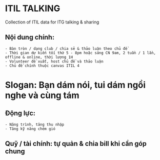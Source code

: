 # **ITIL TALKING**
Collection of ITIL data for ITG talking &amp; sharing

## Nội dung chính:
	- Bàn tròn / dạng club / chia sẻ & thảo luận theo chủ đề
	- Thời gian dự kiến tối thứ 5 - 8pm hoặc sáng CN 9am, 2 tuần / 1 lần, offline & online, thời lượng 1H
	- Volunteer đề xuất, host chủ đề và thảo luận
	- Chủ đề chính thuộc canvas ITIL 4

# **Slogan: Bạn dám nói, tui dám ngồi nghe và cùng tám**

## Động lực:
	- Nâng trình, tăng thu nhập
	- Tăng kỹ năng chém gió
## Quỹ / tài chính: tự quản & chia bill khi cần góp chung
